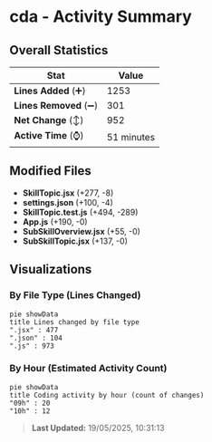 # cda - Activity Summary 

## Overall Statistics

| Stat                   | Value                                                             |
| ---------------------- | ----------------------------------------------------------------- |
| **Lines Added** (➕)   | 1253                                          |
| **Lines Removed** (➖) | 301                                        |
| **Net Change** (↕)    | 952                |
| **Active Time** (⌚)   | 51 minutes |


## Modified Files
- **SkillTopic.jsx** (+277, -8)
- **settings.json** (+100, -4)
- **SkillTopic.test.js** (+494, -289)
- **App.js** (+190, -0)
- **SubSkillOverview.jsx** (+55, -0)
- **SubSkillTopic.jsx** (+137, -0)

## Visualizations

### By File Type (Lines Changed)

```mermaid
pie showData
title Lines changed by file type
".jsx" : 477
".json" : 104
".js" : 973
```

### By Hour (Estimated Activity Count)

```mermaid
pie showData
title Coding activity by hour (count of changes)
"09h" : 20
"10h" : 12
```


> **Last Updated:** 19/05/2025, 10:31:13